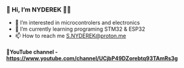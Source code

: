 ### 👋 Hi, I’m NYDEREK   🐱‍👤                                            
- 👀 I’m interested in microcontrolers and electronics
- 🌱 I’m currently learning programing STM32 & ESP32
- 📫 How to reach me S.NYDEREK@proton.me
#### 🔴YouTube channel - https://www.youtube.com/channel/UCjbP49DZorebtq93TAmRs3g
